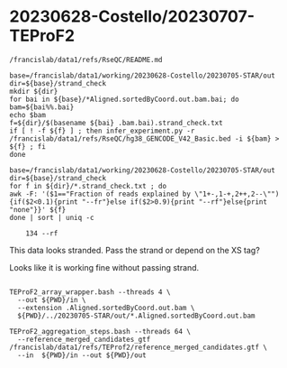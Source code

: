 
#	20230628-Costello/20230707-TEProF2



```
/francislab/data1/refs/RseQC/README.md 
```

```
base=/francislab/data1/working/20230628-Costello/20230705-STAR/out
dir=${base}/strand_check
mkdir ${dir}
for bai in ${base}/*Aligned.sortedByCoord.out.bam.bai; do
bam=${bai%%.bai}
echo $bam
f=${dir}/$(basename ${bai} .bam.bai).strand_check.txt
if [ ! -f ${f} ] ; then infer_experiment.py -r /francislab/data1/refs/RseQC/hg38_GENCODE_V42_Basic.bed -i ${bam} > ${f} ; fi
done
```

```
base=/francislab/data1/working/20230628-Costello/20230705-STAR/out
dir=${base}/strand_check
for f in ${dir}/*.strand_check.txt ; do
awk -F: '($1=="Fraction of reads explained by \"1+-,1-+,2++,2--\""){if($2<0.1){print "--fr"}else if($2>0.9){print "--rf"}else{print "none"}}' ${f}
done | sort | uniq -c

    134 --rf

```



This data looks stranded. Pass the strand or depend on the XS tag?

Looks like it is working fine without passing strand.



```

TEProF2_array_wrapper.bash --threads 4 \
  --out ${PWD}/in \
  --extension .Aligned.sortedByCoord.out.bam \
  ${PWD}/../20230705-STAR/out/*.Aligned.sortedByCoord.out.bam

```



```
TEProF2_aggregation_steps.bash --threads 64 \
  --reference_merged_candidates_gtf /francislab/data1/refs/TEProf2/reference_merged_candidates.gtf \
  --in  ${PWD}/in --out ${PWD}/out
```


